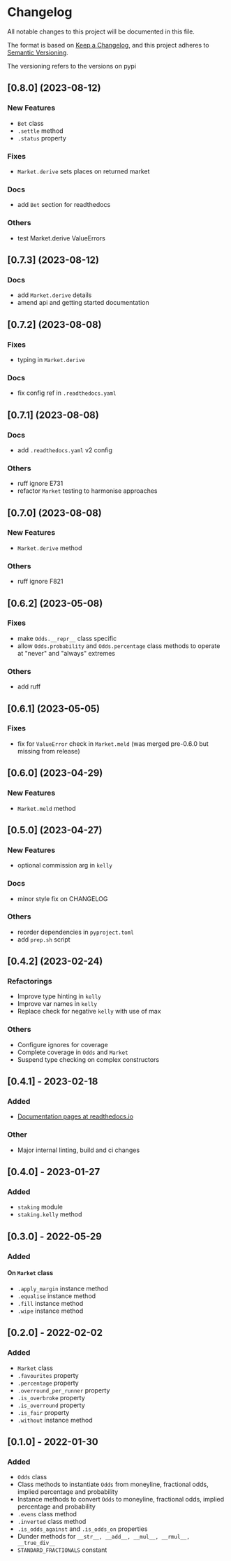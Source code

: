 # Changelog

All notable changes to this project will be documented in this file.

The format is based on [Keep a Changelog](https://keepachangelog.com/en/1.0.0/),
and this project adheres to [Semantic Versioning](https://semver.org/spec/v2.0.0.html).

The versioning refers to the versions on pypi

## [0.8.0] (2023-08-12)

### New Features

- `Bet` class
- `.settle` method
- `.status` property

### Fixes

- `Market.derive` sets places on returned market

### Docs

- add `Bet` section for readthedocs

### Others

- test Market.derive ValueErrors

## [0.7.3] (2023-08-12)

### Docs

- add `Market.derive` details
- amend api and getting started documentation

## [0.7.2] (2023-08-08)

### Fixes

- typing in `Market.derive`

### Docs

- fix config ref in `.readthedocs.yaml`

## [0.7.1] (2023-08-08)

### Docs

- add `.readthedocs.yaml` v2 config

### Others

- ruff ignore E731
- refactor `Market` testing to harmonise approaches

## [0.7.0] (2023-08-08)

### New Features

- `Market.derive` method

### Others

- ruff ignore F821

## [0.6.2] (2023-05-08)

### Fixes

- make `Odds.__repr__` class specific
- allow `Odds.probability` and `Odds.percentage` class methods to operate at "never" and "always" extremes

### Others

- add ruff

## [0.6.1] (2023-05-05)

### Fixes

- fix for `ValueError` check in `Market.meld` (was merged pre-0.6.0 but missing from release)

## [0.6.0] (2023-04-29)

### New Features

- `Market.meld` method

## [0.5.0] (2023-04-27)

### New Features

- optional commission arg in `kelly`

### Docs

- minor style fix on CHANGELOG

### Others

- reorder dependencies in `pyproject.toml`
- add `prep.sh` script

## [0.4.2] (2023-02-24)

### Refactorings

- Improve type hinting in `kelly`
- Improve var names in `kelly`
- Replace check for negative `kelly` with use of max

### Others

- Configure ignores for coverage
- Complete coverage in `Odds` and `Market`
- Suspend type checking on complex constructors

## [0.4.1] - 2023-02-18

### Added

- [Documentation pages at readthedocs.io](https://pybet.readthedocs.io)

### Other

- Major internal linting, build and ci changes

## [0.4.0] - 2023-01-27

### Added

- `staking` module
- `staking.kelly` method

## [0.3.0] - 2022-05-29

### Added

#### On `Market` class

- `.apply_margin` instance method
- `.equalise` instance method
- `.fill` instance method
- `.wipe` instance method

## [0.2.0] - 2022-02-02

### Added

- `Market` class
- `.favourites` property
- `.percentage` property
- `.overround_per_runner` property
- `.is_overbroke` property
- `.is_overround` property
- `.is_fair` property
- `.without` instance method

## [0.1.0] - 2022-01-30

### Added

- `Odds` class
- Class methods to instantiate `Odds` from moneyline, fractional odds, implied percentage and probability
- Instance methods to convert `Odds` to moneyline, fractional odds, implied percentage and probability
- `.evens` class method
- `.inverted` class method
- `.is_odds_against` and `.is_odds_on` properties
- Dunder methods for `__str__, __add__, __mul__, __rmul__, __true_div__`
- `STANDARD_FRACTIONALS` constant
